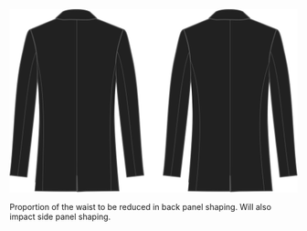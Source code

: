 
![Waist reduction ratio back](waistreductionratioback.svg)

Proportion of the waist to be reduced in back panel shaping. Will also impact side panel shaping.